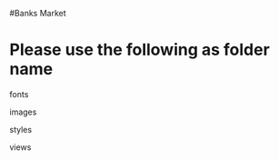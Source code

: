 #Banks Market

Please use the following as folder name
========================================

fonts

images

styles

views
